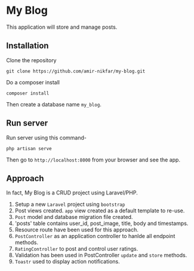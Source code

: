 # My Blog

This application will store and manage posts.

## Installation

Clone the repository
```
git clone https://github.com/amir-nikfar/my-blog.git
```

Do a composer install
```
composer install
```

Then create a database name `my_blog`. 

## Run server

Run server using this command-
```
php artisan serve
```

Then go to `http://localhost:8000` from your browser and see the app.

## Approach

In fact, My Blog is a CRUD project using Laravel/PHP.

1. Setup a new `Laravel` project using `bootstrap`
2. Post views created. `app` view created as a default template to re-use.
3. `Post` model and database migration file created.
4. 'posts' table contains user_id, post_image, title, body and timestamps.
5. Resource route have been used for this approach.
6. `PostController` as an application controller to hanlde all endpoint methods.
7. `RatingController` to post and control user ratings.
8. Validation has been used in PostController `update` and `store` methods.
9. `Toastr` used to display action notifications.
